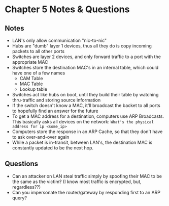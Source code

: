 # Chapter 5 Notes & Questions
## Notes
* LAN's only allow communication "nic-to-nic"
* Hubs are "dumb" layer 1 devices, thus all they do is copy incoming packets to all other ports
* Switches are layer 2 devices, and only forward traffic to a port with the appropriate MAC
* Switches store the destination MAC's in an internal table, which could have one of a few names
  * CAM Table
  * MAC Table
  * Lookup table
* Switches act like hubs on boot, until they build their table by watching thru-traffic and storing source information
* If the switch doesn't know a MAC, it'll broadcast the backet to all ports to hopefully find an answer for the future
* To get a MAC address for a destination, computers use ARP Broadcasts. This basically asks all devices on the network: `What's the physical address for ip <some_ip>`
* Computers  store the response in an ARP Cache, so that they don't have to ask over-and-over again
* While a packet is in-transit, between LAN's, the destination MAC is constantly updated to be the next hop.

## Questions
* Can an attacker on LAN steal traffic simply by spoofing their MAC to be the same as the victim? (I know most traffic is encrypted, but, regardless??)
* Can you impersonate the router/gateway by responding first to an ARP query?
